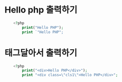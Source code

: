 # Hello php 출력하기
```php
    <?php
        print("Hello PHP");
        print `"Hello PHP";
```
# 태그달아서 출력하기
```php
    <?php
        print("<div>Hello PHP</div>");
        print "<div class=\"cls1\">Hello PHP</div>";
 ```
 
